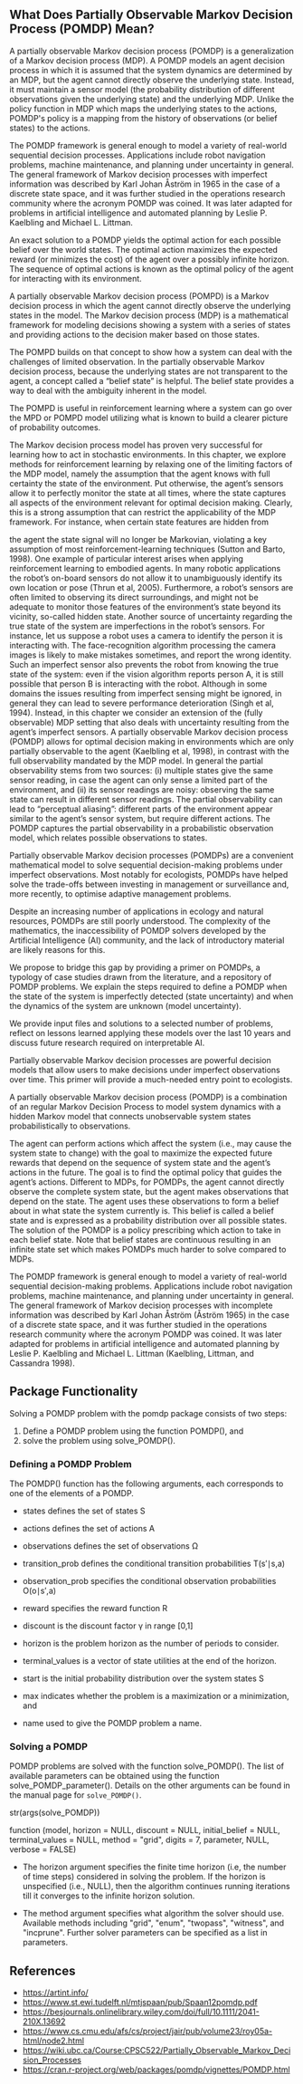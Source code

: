 
## What Does Partially Observable Markov Decision Process (POMDP) Mean?

A partially observable Markov decision process (POMDP) is a generalization of a Markov decision process (MDP). A POMDP models an agent decision process in which it is assumed that the system dynamics are determined by an MDP, but the agent cannot directly observe the underlying state. Instead, it must maintain a sensor model (the probability distribution of different observations given the underlying state) and the underlying MDP. Unlike the policy function in MDP which maps the underlying states to the actions, POMDP's policy is a mapping from the history of observations (or belief states) to the actions.

The POMDP framework is general enough to model a variety of real-world sequential decision processes. Applications include robot navigation problems, machine maintenance, and planning under uncertainty in general. The general framework of Markov decision processes with imperfect information was described by Karl Johan Åström in 1965 in the case of a discrete state space, and it was further studied in the operations research community where the acronym POMDP was coined. It was later adapted for problems in artificial intelligence and automated planning by Leslie P. Kaelbling and Michael L. Littman.

An exact solution to a POMDP yields the optimal action for each possible belief over the world states. The optimal action maximizes the expected reward (or minimizes the cost) of the agent over a possibly infinite horizon. The sequence of optimal actions is known as the optimal policy of the agent for interacting with its environment.

A partially observable Markov decision process (POMPD) is a Markov decision process in which the agent cannot directly observe the underlying states in the model. The Markov decision process (MDP) is a mathematical framework for modeling decisions showing a system with a series of states and providing actions to the decision maker based on those states.

The POMPD builds on that concept to show how a system can deal with the challenges of limited observation. In the partially observable Markov decision process, because the underlying states are not transparent to the agent, a concept called a “belief state” is helpful. The belief state provides a way to deal with the ambiguity inherent in the model.

The POMPD is useful in reinforcement learning where a system can go over the MPD or POMPD model utilizing what is known to build a clearer picture of probability outcomes.








The Markov decision process model has proven very successful for learning how to act in stochastic environments. In this chapter, we explore methods for reinforcement learning by relaxing one of the limiting factors of the MDP model, namely the assumption that the agent knows with full certainty the state of the environment. Put otherwise, the agent’s sensors allow it to perfectly monitor the state at all times, where the state captures all aspects of the environment relevant for optimal decision making. Clearly, this is a strong assumption that can restrict the applicability of the MDP framework. For instance, when certain state features are hidden from

the agent the state signal will no longer be Markovian, violating a key assumption of most reinforcement-learning techniques (Sutton and Barto, 1998).
One example of particular interest arises when applying reinforcement learning to embodied agents. In many robotic applications the robot’s on-board sensors do not allow it to unambiguously identify its own location or pose (Thrun et al, 2005).
Furthermore, a robot’s sensors are often limited to observing its direct surroundings, and might not be adequate to monitor those features of the environment’s state beyond its vicinity, so-called hidden state. Another source of uncertainty regarding the true state of the system are imperfections in the robot’s sensors. For instance, let us suppose a robot uses a camera to identify the person it is interacting with. The
face-recognition algorithm processing the camera images is likely to make mistakes sometimes, and report the wrong identity. Such an imperfect sensor also prevents the robot from knowing the true state of the system: even if the vision algorithm reports person A, it is still possible that person B is interacting with the robot. Although in some domains the issues resulting from imperfect sensing might be ignored, in general they can lead to severe performance deterioration (Singh et al, 1994).
Instead, in this chapter we consider an extension of the (fully observable) MDP setting that also deals with uncertainty resulting from the agent’s imperfect sensors. A partially observable Markov decision process (POMDP) allows for optimal decision making in environments which are only partially observable to the agent (Kaelbling et al, 1998), in contrast with the full observability mandated by the MDP model. In general the partial observability stems from two sources: (i) multiple states give the same sensor reading, in case the agent can only sense a limited part of the environment, and (ii) its sensor readings are noisy: observing the same state can result in different sensor readings. The partial observability can lead to “perceptual aliasing”: different parts of the environment appear similar to the agent’s sensor system, but require different actions. The POMDP captures the partial observability in a probabilistic observation model, which relates possible observations to states.

Partially observable Markov decision processes (POMDPs) are a convenient mathematical model to solve sequential decision-making problems under imperfect observations. Most notably for ecologists, POMDPs have helped solve the trade-offs between investing in management or surveillance and, more recently, to optimise adaptive management problems.

Despite an increasing number of applications in ecology and natural resources, POMDPs are still poorly understood. The complexity of the mathematics, the inaccessibility of POMDP solvers developed by the Artificial Intelligence (AI) community, and the lack of introductory material are likely reasons for this.

We propose to bridge this gap by providing a primer on POMDPs, a typology of case studies drawn from the literature, and a repository of POMDP problems.
We explain the steps required to define a POMDP when the state of the system is imperfectly detected (state uncertainty) and when the dynamics of the system are unknown (model uncertainty). 

We provide input files and solutions to a selected number of problems, reflect on lessons learned applying these models over the last 10 years and discuss future research required on interpretable AI.

Partially observable Markov decision processes are powerful decision models that allow users to make decisions under imperfect observations over time. This primer will provide a much-needed entry point to ecologists.


A partially observable Markov decision process (POMDP) is a combination of an regular Markov Decision Process to model system dynamics with a hidden Markov model that connects unobservable system states probabilistically to observations.

The agent can perform actions which affect the system (i.e., may cause the system state to change) with the goal to maximize the expected future rewards that depend on the sequence of system state and the agent’s actions in the future. The goal is to find the optimal policy that guides the agent’s actions. Different to MDPs, for POMDPs, the agent cannot directly observe the complete system state, but the agent makes observations that depend on the state. The agent uses these observations to form a belief about in what state the system currently is. This belief is called a belief state and is expressed as a probability distribution over all possible states. The solution of the POMDP is a policy prescribing which action to take in each belief state. Note that belief states are continuous resulting in an infinite state set which makes POMDPs much harder to solve compared to MDPs.

The POMDP framework is general enough to model a variety of real-world sequential decision-making problems. Applications include robot navigation problems, machine maintenance, and planning under uncertainty in general. The general framework of Markov decision processes with incomplete information was described by Karl Johan Åström (Åström 1965) in the case of a discrete state space, and it was further studied in the operations research community where the acronym POMDP was coined. It was later adapted for problems in artificial intelligence and automated planning by Leslie P. Kaelbling and Michael L. Littman (Kaelbling, Littman, and Cassandra 1998).


## Package Functionality
Solving a POMDP problem with the pomdp package consists of two steps:

1. Define a POMDP problem using the function POMDP(), and
2. solve the problem using solve_POMDP().
### Defining a POMDP Problem
The POMDP() function has the following arguments, each corresponds to one of the elements of a POMDP.

+ states defines the set of states S

+ actions defines the set of actions A

+ observations defines the set of observations Ω

+ transition_prob defines the conditional transition probabilities T(s′∣s,a)

+ observation_prob specifies the conditional observation probabilities O(o∣s′,a)

+ reward specifies the reward function R

+ discount is the discount factor γ in range [0,1]

+ horizon is the problem horizon as the number of periods to consider.

+ terminal_values is a vector of state utilities at the end of the horizon.

+ start is the initial probability distribution over the system states S

+ max indicates whether the problem is a maximization or a minimization, and

+ name used to give the POMDP problem a name.



### Solving a POMDP

POMDP problems are solved with the function solve_POMDP(). The list of available parameters can be obtained using the function solve_POMDP_parameter(). Details on the other arguments can be found in the manual page for `solve_POMDP()`.

  str(args(solve_POMDP))

   function (model, horizon = NULL, discount = NULL, initial_belief = NULL, terminal_values = NULL, method = "grid", digits = 7, parameter, NULL, verbose = FALSE)
   
+ The horizon argument specifies the finite time horizon (i.e, the number of time steps) considered in solving the problem. If the horizon is unspecified (i.e., NULL), then the algorithm continues running iterations till it converges to the infinite horizon solution. 

+ The method argument specifies what algorithm the solver should use. Available methods including "grid", "enum", "twopass", "witness", and "incprune". Further solver parameters can be specified as a list in parameters.


## References
+ https://artint.info/
+ https://www.st.ewi.tudelft.nl/mtjspaan/pub/Spaan12pomdp.pdf
+ https://besjournals.onlinelibrary.wiley.com/doi/full/10.1111/2041-210X.13692
+ https://www.cs.cmu.edu/afs/cs/project/jair/pub/volume23/roy05a-html/node2.html
+ https://wiki.ubc.ca/Course:CPSC522/Partially_Observable_Markov_Decision_Processes
+ https://cran.r-project.org/web/packages/pomdp/vignettes/POMDP.html
